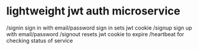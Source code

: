 # lightweight jwt auth microservice

/signin
  sign in with email/password
  sign in sets jwt cookie
/signup
  sign up with email/password
/signout
  resets jwt cookie to expire
/heartbeat
  for checking status of service
